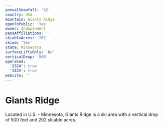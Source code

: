```yaml
---
annualSnowfall: '62'
country: USA
mountain: Giants Ridge
openToPublic: 'Yes'
owner: Independent
passAffiliations: ''
skiableAcres: '202'
skied: 'Yes'
state: Minnesota
surfaceLiftsOnly: 'No'
verticalDrop: '500'
operated:
  '2324': true
  '2425': true
website: ''
---
```



# Giants Ridge

Located in U.S. - Minnesota, Giants Ridge is a ski area with a vertical drop of 500 feet and 202 skiable acres.
